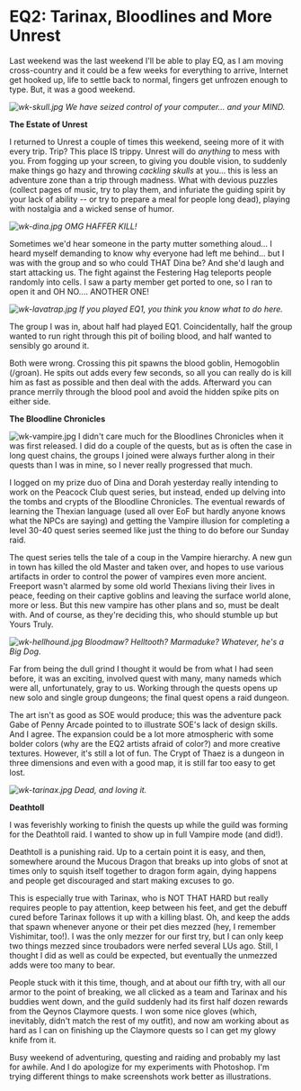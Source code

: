# EQ2: Tarinax, Bloodlines and More Unrest

Last weekend was the last weekend I'll be able to play EQ, as I am moving cross-country and it could be a few weeks for everything to arrive, Internet get hooked up, life to settle back to normal, fingers get unfrozen enough to type.
But, it was a good weekend.



*![wk-skull.jpg](http://westkarana.com/wp-content/uploads/2007/03/wk-skull.jpg)
We have seized control of your computer... and your MIND.*

**The Estate of Unrest**

I returned to Unrest a couple of times this weekend, seeing more of it with every trip. Trip? This place IS trippy. Unrest will do *anything* to mess with you. From fogging up your screen, to giving you double vision, to suddenly make things go hazy and throwing *cackling skulls* at you... this is less an adventure zone than a trip through madness. What with devious puzzles (collect pages of music, try to play them, and infuriate the guiding spirit by your lack of ability -- or try to prepare a meal for people long dead), playing with nostalgia and a wicked sense of humor.

*![wk-dina.jpg](http://westkarana.com/wp-content/uploads/2007/03/wk-dina.jpg)
OMG HAFFER KILL!*

Sometimes we'd hear someone in the party mutter something aloud... I heard myself demanding to know why everyone had left me behind... but I was with the group and so who could THAT Dina be? And she'd laugh and start attacking us. The fight against the Festering Hag teleports people randomly into cells. I saw a party member get ported to one, so I ran to open it and OH NO.... ANOTHER ONE!

*![wk-lavatrap.jpg](http://westkarana.com/wp-content/uploads/2007/03/wk-lavatrap.jpg)
If you played EQ1, you think you know what to do here.*

The group I was in, about half had played EQ1. Coincidentally, half the group wanted to run right through this pit of boiling blood, and half wanted to sensibly go around it.

Both were wrong. Crossing this pit spawns the blood goblin, Hemogoblin (/groan). He spits out adds every few seconds, so all you can really do is kill him as fast as possible and then deal with the adds. Afterward you can prance merrily through the blood pool and avoid the hidden spike pits on either side.

**The Bloodline Chronicles**

![wk-vampire.jpg](http://westkarana.com/wp-content/uploads/2007/03/wk-vampire.jpg) I didn't care much for the Bloodlines Chronicles when it was first released. I did do a couple of the quests, but as is often the case in long quest chains, the groups I joined were always further along in their quests than I was in mine, so I never really progressed that much.

I logged on my prize duo of Dina and Dorah yesterday really intending to work on the Peacock Club quest series, but instead, ended up delving into the tombs and crypts of the Bloodline Chronicles. The eventual rewards of learning the Thexian language (used all over EoF but hardly anyone knows what the NPCs are saying) and getting the Vampire illusion for completing a level 30-40 quest series seemed like just the thing to do before our Sunday raid.

The quest series tells the tale of a coup in the Vampire hierarchy. A new gun in town has killed the old Master and taken over, and hopes to use various artifacts in order to control the power of vampires even more ancient. Freeport wasn't alarmed by some old world Thexians living their lives in peace, feeding on their captive goblins and leaving the surface world alone, more or less. But this new vampire has other plans and so, must be dealt with. And of course, as they're deciding this, who should stumble up but Yours Truly.

*![wk-hellhound.jpg](http://westkarana.com/wp-content/uploads/2007/03/wk-hellhound.jpg)
Bloodmaw? Helltooth? Marmaduke? Whatever, he's a Big Dog.*

Far from being the dull grind I thought it would be from what I had seen before, it was an exciting, involved quest with many, many nameds which were all, unfortunately, gray to us. Working through the quests opens up new solo and single group dungeons; the final quest opens a raid dungeon.

The art isn't as good as SOE would produce; this was the adventure pack Gabe of Penny Arcade pointed to to illustrate SOE's lack of design skills. And I agree. The expansion could be a lot more atmospheric with some bolder colors (why are the EQ2 artists afraid of color?) and more creative textures. However, it's still a lot of fun. The Crypt of Thaez is a dungeon in three dimensions and even with a good map, it is still far too easy to get lost.

*![wk-tarinax.jpg](http://westkarana.com/wp-content/uploads/2007/03/wk-tarinax.jpg)
Dead, and loving it.*

**Deathtoll**

I was feverishly working to finish the quests up while the guild was forming for the Deathtoll raid. I wanted to show up in full Vampire mode (and did!).

Deathtoll is a punishing raid. Up to a certain point it is easy, and then, somewhere around the Mucous Dragon that breaks up into globs of snot at times only to squish itself together to dragon form again, dying happens and people get discouraged and start making excuses to go.

This is especially true with Tarinax, who is NOT THAT HARD but really requires people to pay attention, keep between his feet, and get the debuff cured before Tarinax follows it up with a killing blast. Oh, and keep the adds that spawn whenever anyone or their pet dies mezzed (hey, I remember Vishimitar, too!). I was the only mezzer for our first try, but I can only keep two things mezzed since troubadors were nerfed several LUs ago. Still, I thought I did as well as could be expected, but eventually the unmezzed adds were too many to bear.

People stuck with it this time, though, and at about our fifth try, with all our armor to the point of breaking, we all clicked as a team and Tarinax and his buddies went down, and the guild suddenly had its first half dozen rewards from the Qeynos Claymore quests. I won some nice gloves (which, inevitably, didn't match the rest of my outfit), and now am working about as hard as I can on finishing up the Claymore quests so I can get my glowy knife from it.

Busy weekend of adventuring, questing and raiding and probably my last for awhile. And I do apologize for my experiments with Photoshop. I'm trying different things to make screenshots work better as illustrations.










